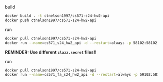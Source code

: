 build
```bash
docker build . -t ctnelson1997/cs571-s24-hw2-api
docker push ctnelson1997/cs571-s24-hw2-api
```

run
```bash
docker pull ctnelson1997/cs571-s24-hw2-api
docker run --name=cs571_s24_hw2_api -d --restart=always -p 58102:58102 -v /cs571/s24/hw2:/cs571 ctnelson1997/cs571-s24-hw2-api
```

**REMINDER: Use different `clazz.secret` files!!**

run
```bash
docker pull ctnelson1997/cs571-s24-hw2-api
docker run --name=cs571_fa_s24_hw2_api -d --restart=always -p 59102:58102 -v /cs571_fa/s24/hw2:/cs571 ctnelson1997/cs571-s24-hw2-api
```